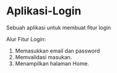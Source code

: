 # Aplikasi-Login
Sebuah aplikasi untuk membuat fitur login

Alur Fitur Login:
1. Memasukkan email dan password
2. Memvalidasi masukan.
3. Menampilkan halaman Home.
